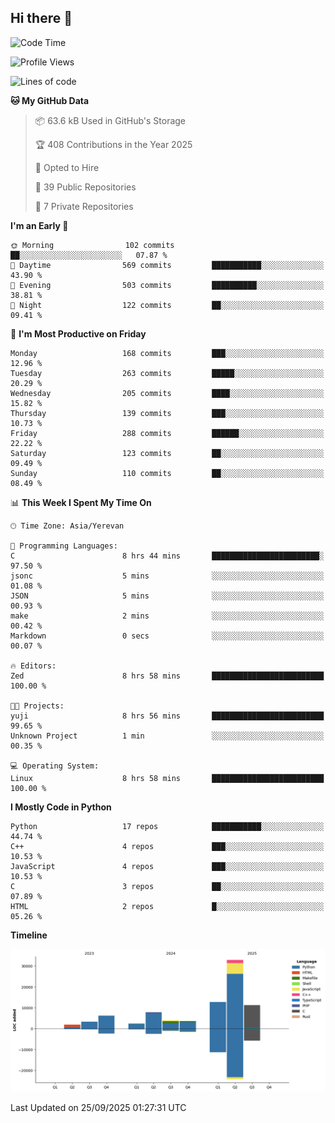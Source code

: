 ## Hi there 👋

<!--START_SECTION:waka-->
![Code Time](http://img.shields.io/badge/Code%20Time-1%2C395%20hrs%201%20min-blue)

![Profile Views](http://img.shields.io/badge/Profile%20Views-0-blue)

![Lines of code](https://img.shields.io/badge/From%20Hello%20World%20I%27ve%20Written-86.4%20thousand%20lines%20of%20code-blue)

**🐱 My GitHub Data** 

> 📦 63.6 kB Used in GitHub's Storage 
 > 
> 🏆 408 Contributions in the Year 2025
 > 
> 💼 Opted to Hire
 > 
> 📜 39 Public Repositories 
 > 
> 🔑 7 Private Repositories 
 > 
**I'm an Early 🐤** 

```text
🌞 Morning                102 commits         ██░░░░░░░░░░░░░░░░░░░░░░░   07.87 % 
🌆 Daytime                569 commits         ███████████░░░░░░░░░░░░░░   43.90 % 
🌃 Evening                503 commits         ██████████░░░░░░░░░░░░░░░   38.81 % 
🌙 Night                  122 commits         ██░░░░░░░░░░░░░░░░░░░░░░░   09.41 % 
```
📅 **I'm Most Productive on Friday** 

```text
Monday                   168 commits         ███░░░░░░░░░░░░░░░░░░░░░░   12.96 % 
Tuesday                  263 commits         █████░░░░░░░░░░░░░░░░░░░░   20.29 % 
Wednesday                205 commits         ████░░░░░░░░░░░░░░░░░░░░░   15.82 % 
Thursday                 139 commits         ███░░░░░░░░░░░░░░░░░░░░░░   10.73 % 
Friday                   288 commits         ██████░░░░░░░░░░░░░░░░░░░   22.22 % 
Saturday                 123 commits         ██░░░░░░░░░░░░░░░░░░░░░░░   09.49 % 
Sunday                   110 commits         ██░░░░░░░░░░░░░░░░░░░░░░░   08.49 % 
```


📊 **This Week I Spent My Time On** 

```text
🕑︎ Time Zone: Asia/Yerevan

💬 Programming Languages: 
C                        8 hrs 44 mins       ████████████████████████░   97.50 % 
jsonc                    5 mins              ░░░░░░░░░░░░░░░░░░░░░░░░░   01.08 % 
JSON                     5 mins              ░░░░░░░░░░░░░░░░░░░░░░░░░   00.93 % 
make                     2 mins              ░░░░░░░░░░░░░░░░░░░░░░░░░   00.42 % 
Markdown                 0 secs              ░░░░░░░░░░░░░░░░░░░░░░░░░   00.07 % 

🔥 Editors: 
Zed                      8 hrs 58 mins       █████████████████████████   100.00 % 

🐱‍💻 Projects: 
yuji                     8 hrs 56 mins       █████████████████████████   99.65 % 
Unknown Project          1 min               ░░░░░░░░░░░░░░░░░░░░░░░░░   00.35 % 

💻 Operating System: 
Linux                    8 hrs 58 mins       █████████████████████████   100.00 % 
```

**I Mostly Code in Python** 

```text
Python                   17 repos            ███████████░░░░░░░░░░░░░░   44.74 % 
C++                      4 repos             ███░░░░░░░░░░░░░░░░░░░░░░   10.53 % 
JavaScript               4 repos             ███░░░░░░░░░░░░░░░░░░░░░░   10.53 % 
C                        3 repos             ██░░░░░░░░░░░░░░░░░░░░░░░   07.89 % 
HTML                     2 repos             █░░░░░░░░░░░░░░░░░░░░░░░░   05.26 % 
```



**Timeline**

![Lines of Code chart](https://raw.githubusercontent.com/0xM4LL0C/0xM4LL0C/main/assets/bar_graph.png)


 Last Updated on 25/09/2025 01:27:31 UTC
<!--END_SECTION:waka-->
